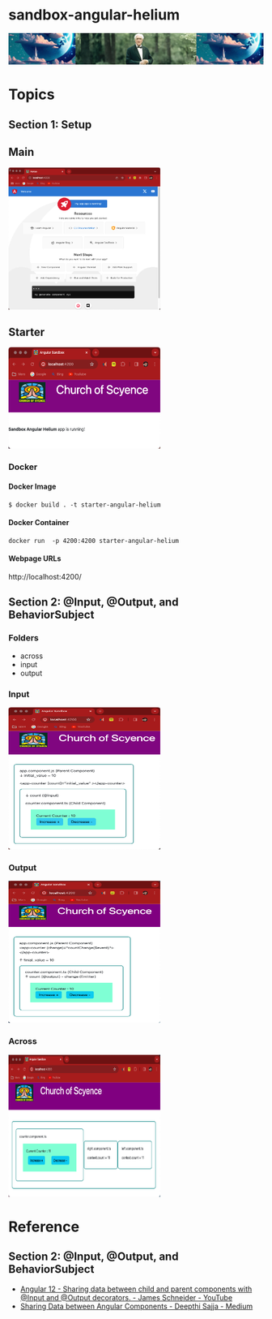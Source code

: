 # sandbox-angular-helium

<img src="https://github.com/churchofscyence/resources/blob/main/banners/banner-thomas-edison.png" alt="Thomas Edison">

# Topics

## Section 1: Setup

## Main

<img src="https://github.com/churchofscyence/resources/blob/main/images/sandbox-angular-helium/main.png" alt="Main Screen Shot" width="300" height="280">

## Starter   

<img src="https://github.com/churchofscyence/resources/blob/main/images/sandbox-angular-helium/starter.png" alt="Starter Screen Shot" width="300" height="200">

### Docker

#### Docker Image
```
$ docker build . -t starter-angular-helium
```

#### Docker Container
```
docker run  -p 4200:4200 starter-angular-helium
```
#### Webpage URLs
http://localhost:4200/


## Section 2: @Input, @Output, and BehaviorSubject

### Folders
* across
* input
* output

### Input

<img src="https://github.com/churchofscyence/resources/blob/main/images/sandbox-angular-helium/input.png" alt="Input Screen Shot" width="300" height="280">

### Output

<img src="https://github.com/churchofscyence/resources/blob/main/images/sandbox-angular-helium/output.png" alt="Input Screen Shot" width="300" height="280">

### Across

<img src="https://github.com/churchofscyence/resources/blob/main/images/sandbox-angular-helium/across.png" alt="Input Screen Shot" width="300" height="280">


# Reference
## Section 2: @Input, @Output, and BehaviorSubject
* [Angular 12 - Sharing data between child and parent components with @Input and @Output decorators. - James Schneider - YouTube](https://www.youtube.com/watch?v=qspoPXaF_Aw)
* [Sharing Data between Angular Components - Deepthi Sajja - Medium](https://javascript.plainenglish.io/sharing-data-b-w-angular-components-efdc858fd970)
